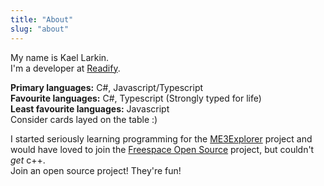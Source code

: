 ```yaml
---
title: "About"
slug: "about"
---
```


My name is Kael Larkin.  
I'm a developer at [Readify](https://readify.net).  

**Primary languages:** C#, Javascript/Typescript  
**Favourite languages:** C#, Typescript (Strongly typed for life)  
**Least favourite languages:** Javascript  
Consider cards layed on the table :)  

I started seriously learning programming for the [ME3Explorer](https://github.com/ME3Explorer/ME3Explorer) project and would have loved to join the [Freespace Open Source](http://scp.indiegames.us/) project, but couldn't *get* c++.  
Join an open source project! They're fun!
